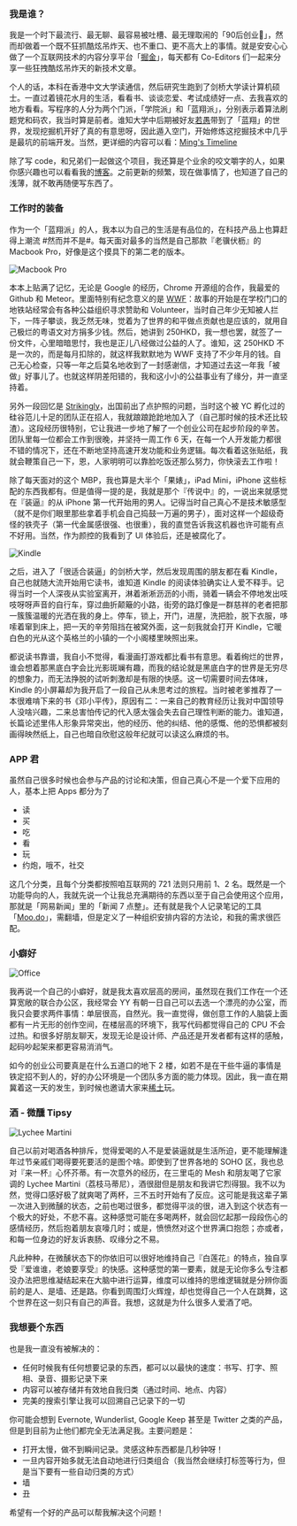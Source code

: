 ### 我是谁？

我是一个时下最流行、最无聊、最容易被吐槽、最无理取闹的「90后创业🐶」，然而却做着一个既不狂抓酷炫吊炸天、也不重口、更不高大上的事情。就是安安心心做了一个互联网技术的内容分享平台「[掘金](http://gold.xitu.io/)」，每天都有 Co-Editors 们一起来分享一些狂拽酷炫吊炸天的新技术文章。

个人的话，本科在香港中文大学读通信，然后研究生跑到了剑桥大学读计算机硕士。一直过着镜花水月的生活，看看书、谈谈恋爱、考试成绩好一点、去我喜欢的地方看看。写程序的人分为两个门派，「学院派」和「蓝翔派」，分别表示着算法刷题党和码农，我当时算是前者。谁知大学中后期被好友[若愚](http://ruoyusun.com/)带到了「蓝翔」的世界，发现挖掘机开好了真的有意思呀，因此遁入空门，开始修炼这挖掘技术中几乎是最坑的前端开发。当然，更详细的内容可以看：[Ming's Timeline](http://ming.today/timeline)

除了写 code，和兄弟们一起做这个项目，我还算是个业余的咬文嚼字的人，如果你感兴趣也可以看看我的[博客](http://blog.ming.today/)。之前更新的频繁，现在做事情了，也知道了自己的浅薄，就不敢再随便写东西了。

### 工作时的装备

作为一个「蓝翔派」的人，我本以为自己的生活是有品位的，在科技产品上也算赶得上潮流 #然而并不是#。每天面对最多的当然是自己那款『老骥伏枥』的 Macbook Pro，好像是这个摸具下的第二老的版本。

![Macbook Pro](http://ww1.sinaimg.cn/large/5ef54d60gw1ew3o9viuxej21kw12vx1y.jpg)

本本上贴满了记忆，无论是 Google 的经历，Chrome 开源组的合作，我最爱的 Github 和 Meteor。里面特别有纪念意义的是 [WWF](http://wwf.org/)：故事的开始是在学校门口的地铁站经常会有各种公益组织寻求赞助和 Volunteer，当时自己年少无知被人拦下，一阵子攀谈，我乏然无味，觉着为了世界的和平做点贡献也是应该的，就用自己极烂的粤语文对方捐多少钱。然后，她讲到 250HKD，我一想也罢，就签了一份文件，心里暗暗思忖，我也是正儿八经做过公益的人了。谁知，这 250HKD 不是一次的，而是每月扣除的，就这样我默默地为 WWF 支持了不少年月的钱。自己无心检查，只等一年之后莫名地收到了一封感谢信，才知道过去这一年我「被做」好事儿了。也就这样阴差阳错的，我和这小小的公益事业有了缘分，并一直坚持着。

另外一段回忆是 [Strikingly](http://strikingly.com/)，出国前出了点护照的问题，当时这个被 YC 孵化过的硅谷范儿十足的团队正在招人，我就踉踉跄跄地加入了（自己那时候的技术还比较渣）。这段经历很特别，它让我进一步地了解了一个创业公司在起步阶段的辛苦。团队里每一位都会工作到很晚，并坚持一周工作 6 天，在每一个人开发能力都很不错的情况下，还在不断地坚持高速开发功能和业务逻辑。每次看着这张贴纸，我就会鞭策自己一下，恩，人家明明可以靠脸吃饭还那么努力，你快滚去工作啦！

除了每天面对的这个 MBP，我也算是大半个「果婊」，iPad Mini，iPhone 这些标配的东西我都有。但是值得一提的是，我就是那个『传说中』的，一说出来就感觉在『装逼』的从 iPhone 第一代开始用的男人。记得当时自己真心不是技术敏感型（就不是你们眼里那些拿着手机会自己捣鼓一万遍的男子），面对这样一个超级奇怪的铁壳子（第一代金属感很强、也很重），我的直觉告诉我这机器也许可能有点不好用。当然，作为颜控的我看到了 UI 体验后，还是被腐化了。

![Kindle](http://ww2.sinaimg.cn/large/675f4a91jw1ew3p5z25nnj20xc0p0dla.jpg)

之后，进入了「很适合装逼」的剑桥大学，然后发现周围的朋友都在看 Kindle，自己也就随大流开始用它读书，谁知道 Kindle 的阅读体验确实让人爱不释手。记得当时一个人深夜从实验室离开，淋着淅淅沥沥的小雨，骑着一辆会不停地发出吱吱呀呀声音的自行车，穿过曲折颠簸的小路，街旁的路灯像是一群慈祥的老者把那一簇簇温暖的光洒在我的身上。停车，锁上，开门，进屋，洗把脸，脱下衣服，哆嗦着窜到床上，把一天的辛劳阻挡在被窝外面，这一刻我就会打开 Kindle，它暖白色的光从这个英格兰的小镇的一个小阁楼里映照出来。

都说读书靠谱，我自小不觉得，看漫画打游戏都比看书有意思。看着绚烂的世界，谁会想着那黑底白字会比光影斑斓有趣，而我的结论就是黑底白字的世界是无穷尽的想象力，而无法挣脱的试听刺激却是有限的快感。这一切需要时间去体味，Kindle 的小屏幕却为我开启了一段自己从未思考过的旅程。当时被老爹推荐了一本很难啃下来的书《邓小平传》，原因有二：一来自己的教育经历让我对中国领导人没啥兴趣，二来总害怕传记的代入感太强会失去自己理性判断的能力。谁知道，长篇论述里伟人形象异常突出，他的经历、他的纠结、他的感慨、他的恐惧都被刻画得映然纸上，自己也暗自欣慰这般年纪就可以读这么麻烦的书。

### APP 君

虽然自己很多时候也会参与产品的讨论和决策，但自己真心不是一个爱下应用的人，基本上把 Apps 都分为了

- 读
- 买
- 吃
- 看
- 玩
- 约炮，哦不，社交

这几个分类，且每个分类都按照咱互联网的 721 法则只用前 1、2 名。既然是一个功能导向的人，我就先说一个让我总充满期待的东西以至于自己会使用这个应用，那就是「网易新闻」里的「新闻 7 点整」。还有就是我个人记录笔记的工具「[Moo.do](http://moo.do/)」，需翻墙，但是定义了一种组织安排内容的方法论，和我的需求很匹配。

### 小癖好

![Office](http://ww4.sinaimg.cn/large/5ef54d60gw1ew4fgdrsnij20kk0fegoe.jpg)

我再说一个自己的小癖好，就是我太喜欢层高的房间，虽然现在我们工作在一个还算宽敞的联合办公区，我经常会 YY 有朝一日自己可以去选一个漂亮的办公室，而我只会要求两件事情：单层很高，自然光。我一直觉得，做创意工作的人脑袋上面都有一片无形的创作空间，在楼层高的环境下，我写代码都觉得自己的 CPU 不会过热。和很多好朋友聊天，发现无论是设计师、产品还是开发者都有这样的感触，起码吵起架来都更容易消消气。

如今的创业公司要真是在什么五道口的地下 2 楼，如若不是在干些牛逼的事情是铁定招不到人的，好的办公环境是一个团队多方面的能力体现。因此，我一直在期冀着这一天的发生，到时候也邀请大家来[稀土](https://xitu.io)玩。

### 酒 - 微醺 Tipsy

![Lychee Martini](http://ww1.sinaimg.cn/large/5ef54d60gw1ew3proykimj20dc0dcgm0.jpg)

自己以前对喝酒各种排斥，觉得爱喝的人不是爱装逼就是生活所迫，更不能理解逢年过节亲戚们喝得要死要活的是图个啥。即使到了世界各地的 SOHO 区，我也总对『来一杯』心怀芥蒂。有一次意外的经历，在三里屯的 Mesh 和朋友喝了它家调的 Lychee Martini（荔枝马蒂尼），酒很甜但是朋友和我讲它烈得狠。我不以为然，觉得口感好极了就爽喝了两杯，三不五时开始有了反应。这可能是我这辈子第一次进入到微醺的状态，之前也喝过很多，都觉得平淡的很，进入到这个状态有一个极大的好处，不悲不喜。这种感觉可能在多喝两杯，就会回忆起那一段段伤心的感情经历，然后抱着朋友哀嚎几时；或是，愤愤然对这个世界满口抱怨；亦或者，和每一位身边的好友诉衷肠、叹缘分之不易。

凡此种种，在微醺状态下的你依旧可以很好地维持自己『白莲花』的特点，独自享受『爱谁谁，老娘要享受』的快感。这种感觉的第一要素，就是无论你多么专注都没办法把思维凝结起来在大脑中进行运算，维度可以维持的思维逻辑就是分辨你面前的是人、是墙、还是路。你看到周围灯火辉煌，却也觉得自己一个人在跳舞，这个世界在这一刻只有自己的声音。我想，这就是为什么很多人爱酒了吧。

### 我想要个东西

也是我一直没有被解决的：

- 任何时候我有任何想要记录的东西，都可以以最快的速度：书写、打字、照相、录音、摄影记录下来
- 内容可以被存储并有效地自我归类（通过时间、地点、内容）
- 完美的搜索引擎让我可以回溯自己记录下的一切

你可能会想到 Evernote, Wunderlist, Google Keep 甚至是 Twitter 之类的产品，但是到目前为止他们都完全无法满足我。主要问题是：

- 打开太慢，做不到瞬间记录。灵感这种东西都是几秒钟呀！
- 一旦内容开始多就无法自动地进行归类组合（我当然会继续打标签等行为，但是当下要有一些自动归类的方式）
- 墙
- 丑

希望有一个好的产品可以帮我解决这个问题！
